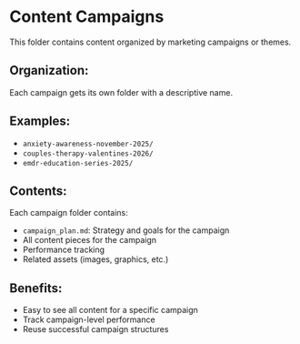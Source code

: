 # Content Campaigns

This folder contains content organized by marketing campaigns or themes.

## Organization:
Each campaign gets its own folder with a descriptive name.

## Examples:
- `anxiety-awareness-november-2025/`
- `couples-therapy-valentines-2026/`
- `emdr-education-series-2025/`

## Contents:
Each campaign folder contains:
- `campaign_plan.md`: Strategy and goals for the campaign
- All content pieces for the campaign
- Performance tracking
- Related assets (images, graphics, etc.)

## Benefits:
- Easy to see all content for a specific campaign
- Track campaign-level performance
- Reuse successful campaign structures

